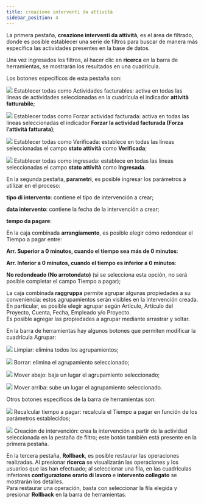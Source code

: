 ```yaml
---
title: creazione interventi da attività
sidebar_position: 4
---
```


La primera pestaña, **creazione interventi da attività**, es el área de filtrado, donde es posible establecer una serie de filtros para buscar de manera más específica las actividades presentes en la base de datos.

Una vez ingresados los filtros, al hacer clic en **ricerca** en la barra de herramientas, se mostrarán los resultados en una cuadrícula.

Los botones específicos de esta pestaña son:

![](/img/neutral/common/select-all.png) Establecer todas como Actividades facturables: activa en todas las líneas de actividades seleccionadas en la cuadrícula el indicador **attività fatturabile**;

![](/img/neutral/common/select-all.png) Establecer todas como Forzar actividad facturada: activa en todas las líneas seleccionadas el indicador **Forzar la actividad facturada (Forza l’attività fatturata)**;

![](/img/neutral/common/select-all.png) Establecer todas como Verificada: establece en todas las líneas seleccionadas el campo **stato attività** como **Verificada**;

![](/img/neutral/common/select-all.png) Establecer todas como ingresada: establece en todas las líneas seleccionadas el campo **stato attività** como **Ingresada**.

En la segunda pestaña, **parametri**, es posible ingresar los parámetros a utilizar en el proceso:

**tipo di intervento**: contiene el tipo de intervención a crear;

**data intervento**: contiene la fecha de la intervención a crear;

**tempo da pagare**: 

En la caja combinada **arrangiamento**, es posible elegir cómo redondear el Tiempo a pagar entre:

**Arr. Superior a 0 minutos, cuando el tiempo sea más de 0 minutos**:

**Arr. Inferior a 0 minutos, cuando el tiempo es inferior a 0 minutos**:

**No redondeado (No arrotondato)** (si se selecciona esta opción, no será posible completar el campo Tiempo a pagar);

La caja combinada **raggruppa** permite agrupar algunas propiedades a su conveniencia: estos agrupamientos serán visibles en la intervención creada. En particular, es posible elegir agrupar según Artículo, Artículo del Proyecto, Cuenta, Fecha, Empleado y/o Proyecto.  
Es posible agregar las propiedades a agrupar mediante arrastrar y soltar.

En la barra de herramientas hay algunos botones que permiten modificar la cuadrícula Agrupar:

![](/img/neutral/common/clear.png) Limpiar: elimina todos los agrupamientos;

![](/img/neutral/common/delete.png) Borrar: elimina el agrupamiento seleccionado;

![](/img/neutral/common/move-down.png) Mover abajo: baja un lugar el agrupamiento seleccionado;

![](/img/neutral/common/move-up.png) Mover arriba: sube un lugar el agrupamiento seleccionado.

Otros botones específicos de la barra de herramientas son:

![](/img/neutral/common/recalculated.png) Recalcular tiempo a pagar: recalcula el Tiempo a pagar en función de los parámetros establecidos;

![](/img/neutral/common/create.png) Creación de intervención: crea la intervención a partir de la actividad seleccionada en la pestaña de filtro; este botón también está presente en la primera pestaña.

En la tercera pestaña, **Rollback**, es posible restaurar las operaciones realizadas. Al presionar **ricerca** se visualizarán las operaciones y los usuarios que las han efectuado; al seleccionar una fila, en las cuadrículas inferiores **configurazione orario di lavoro** e **intervento collegato** se mostrarán los detalles.  
Para restaurar una operación, basta con seleccionar la fila elegida y presionar **Rollback** en la barra de herramientas.